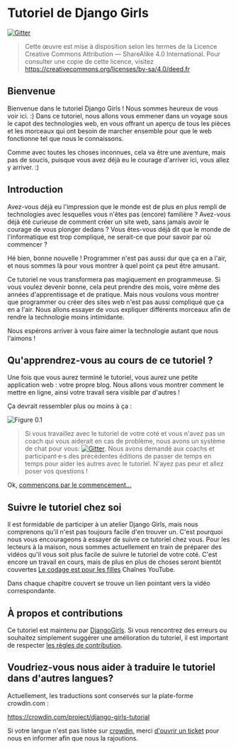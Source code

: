 # Tutoriel de Django Girls

[![Gitter](https://badges.gitter.im/DjangoGirls/tutorial.svg)](https://gitter.im/DjangoGirls/tutorial)

> Cette œuvre est mise à disposition selon les termes de la Licence Creative Commons Attribution — ShareAlike 4.0 International. Pour consulter une copie de cette licence, visitez https://creativecommons.org/licenses/by-sa/4.0/deed.fr

## Bienvenue

Bienvenue dans le tutoriel Django Girls ! Nous sommes heureux de vous voir ici. :) Dans ce tutoriel, nous allons vous emmener dans un voyage sous le capot des technologies web, en vous offrant un aperçu de tous les pièces et les morceaux qui ont besoin de marcher ensemble pour que le web fonctionne tel que nous le connaissons.

Comme avec toutes les choses inconnues, cela va être une aventure, mais pas de soucis, puisque vous avez déjà eu le courage d'arriver ici, vous allez y arriver. :)

## Introduction

Avez-vous déjà eu l'impression que le monde est de plus en plus rempli de technologies avec lesquelles vous n'êtes pas (encore) familière ? Avez-vous déjà été curieuse de comment créer un site web, sans jamais avoir le courage de vous plonger dedans ? Vous êtes-vous déjà dit que le monde de l'informatique est trop compliqué, ne serait-ce que pour savoir par où commencer ?

Hé bien, bonne nouvelle ! Programmer n'est pas aussi dur que ça en a l'air, et nous sommes là pour vous montrer à quel point ça peut être amusant.

Ce tutoriel ne vous transformera pas magiquement en programmeuse. Si vous voulez devenir bonne, cela peut prendre des mois, voire même des années d'apprentissage et de pratique. Mais nous voulons vous montrer que programmer ou créer des sites web n'est pas aussi compliqué que ça en a l'air. Nous allons essayer de vous expliquer différents morceaux afin de rendre la technologie moins intimidante.

Nous espérons arriver à vous faire aimer la technologie autant que nous l'aimons !

## Qu'apprendrez-vous au cours de ce tutoriel ?

Une fois que vous aurez terminé le tutoriel, vous aurez une petite application web : votre propre blog. Nous allons vous montrer comment le mettre en ligne, ainsi votre travail sera visible par d'autres !

Ça devrait ressembler plus ou moins à ça :

![Figure 0.1](images/application.png)

> Si vous travaillez avec le tutoriel de votre coté et vous n'avez pas un coach qui vous aiderait en cas de problème, nous avons un système de chat pour vous: [![Gitter](https://badges.gitter.im/DjangoGirls/tutorial.svg)](https://gitter.im/DjangoGirls/tutorial). Nous avons demandé aux coachs et participant·e·s des précédentes éditions de passer de temps en temps pour aider les autres avec le tutoriel. N'ayez pas peur et allez poser vos questions !

Ok, [commençons par le commencement…](./how_the_internet_works/README.md)

## Suivre le tutoriel chez soi

Il est formidable de participer à un atelier Django Girls, mais nous comprenons qu'il n'est pas toujours facile d'en trouver un. C'est pourquoi nous vous encourageons à essayer de suivre ce tutoriel chez vous. Pour les lecteurs à la maison, nous sommes actuellement en train de préparer des vidéos qu'il vous soit plus facile de suivre le tutoriel de votre coté. C'est encore un travail en cours, mais de plus en plus de choses seront bientôt couvertes [Le codage est pour les filles](https://www.youtube.com/channel/UC0hNd2uW8jTR5K3KBzRuG2A/feed) Chaînes YouTube.

Dans chaque chapitre couvert se trouve un lien pointant vers la vidéo correspondante.

## À propos et contributions

Ce tutoriel est maintenu par [DjangoGirls](https://djangogirls.org/). Si vous rencontrez des erreurs ou souhaitez simplement suggérer une amélioration du tutoriel, il est important de respecter [les règles de contribution](https://github.com/DjangoGirls/tutorial/blob/master/README.md).

## Voudriez-vous nous aider à traduire le tutoriel dans d'autres langues?

Actuellement, les traductions sont conservés sur la plate-forme crowdin.com :

https://crowdin.com/project/django-girls-tutorial

Si votre langue n'est pas listée sur [crowdin](https://crowdin.com/), merci [d'ouvrir un ticket](https://github.com/DjangoGirls/tutorial/issues/new) pour nous en informer afin que nous la rajoutions.